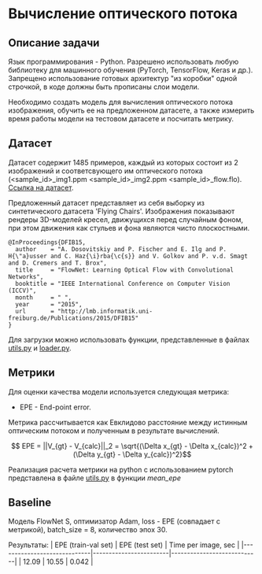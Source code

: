 # Вычисление оптического потока

## Описание задачи

Язык программирования - Python.
Разрешено использовать любую библиотеку для машинного обучения (PyTorch, TensorFlow, Keras и др.). Запрещено использование готовых архитектур "из коробки" одной строчкой, в коде должны быть прописаны слои модели.

Необходимо создать модель для вычисления оптического потока изображения, обучить ее на предложенном датасете, а также измерить время работы модели на тестовом датасете и посчитать метрику.

## Датасет

Датасет содержит 1485 примеров, каждый из которых состоит из 2 изображений и соответсвующего им оптического потока (<sample_id>_img1.ppm <sample_id>_img2.ppm <sample_id>_flow.flo).<br/>
[Ссылка на датасет](https://drive.google.com/file/d/1ipbk2nGpVlTHHY7i4GfTf-cJ0VHfvURd/view?usp=sharing).

Предложенный датасет представляет из себя выборку из синтетического датасета 'Flying Chairs'. Изображения показывают рендеры 3D-моделей кресел, движущихся перед случайным фоном, при этом движения как стульев и фона являются чисто плоскостными.

```
@InProceedings{DFIB15,
  author    = "A. Dosovitskiy and P. Fischer and E. Ilg and P. H{\"a}usser and C. Haz{\i}rba{\c{s}} and V. Golkov and P. v.d. Smagt and D. Cremers and T. Brox",
  title     = "FlowNet: Learning Optical Flow with Convolutional Networks",
  booktitle = "IEEE International Conference on Computer Vision (ICCV)",
  month     = " ",
  year      = "2015",
  url       = "http://lmb.informatik.uni-freiburg.de/Publications/2015/DFIB15"
}
```
Для загрузки можно использовать функции, представленные в файлах [utils.py](./utils.py) и [loader.py](./loader.py).

## Метрики

Для оценки качества модели используется следующая метрика:
* EPE - End-point error. <br/>

Метрика рассчитывается как Евклидово расстояние между истинным оптическим потоком и полученным в результате вычислений.


```math
 EPE = ||V_{gt} - V_{calc}||_2 = \sqrt{(\Delta x_{gt} - \Delta x_{calc})^2 + (\Delta y_{gt} - \Delta y_{calc})^2}
```
Реализация расчета метрики на python с использованием pytorch представлена в файле [utils.py](./utils.py) в функции _mean_epe_

## Baseline

Модель FlowNet S, оптимизатор Adam, loss - EPE (совпадает с метрикой), batch_size = 8, количество эпох 30.

Результаты:
|     EPE (train-val set)     |     EPE (test set)     |     Time per image, sec    |
|-----------------------------|------------------------|----------------------------|
|           12.09             |           10.55        |           0.042            |
